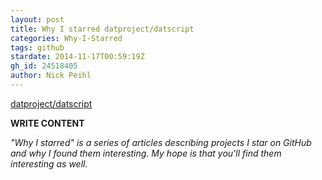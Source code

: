 ```yaml
---
layout: post
title: Why I starred datproject/datscript
categories: Why-I-Starred
tags: github
stardate: 2014-11-17T00:59:19Z
gh_id: 24518405
author: Nick Peihl
---
```


[datproject/datscript](star.repo.html_url)

**WRITE CONTENT**

*"Why I starred" is a series of articles describing projects I star on GitHub and why I found them interesting. My hope is that you'll find them interesting as well.*

